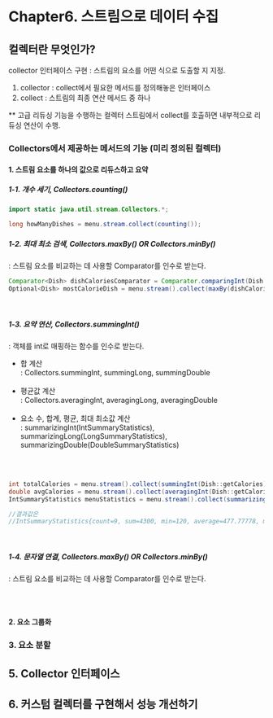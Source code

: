 # Chapter6. 스트림으로 데이터 수집
## 컬렉터란 무엇인가?
collector 인터페이스 구현 : 스트림의 요소를 어떤 식으로 도출할 지 지정.

1) collector : collect에서 필요한 메서드를 정의해놓은 인터페이스
2) collect : 스트림의 최종 연산 메서드 중 하나

** 고급 리듀싱 기능을 수행하는 컬렉터
스트림에서 collect를 호출하면 내부적으로 리듀싱 연산이 수행.


### Collectors에서 제공하는 메서드의 기능 (미리 정의된 컬렉터)
#### 1. 스트림 요소를 하나의 값으로 리듀스하고 요약 <br>

##### 1-1. 개수 세기, Collectors.counting()
```java
import static java.util.stream.Collectors.*;

long howManyDishes = menu.stream.collect(counting());
```

##### 1-2. 최대 최소 검색, Collectors.maxBy() OR Collectors.minBy()
: 스트림 요소를 비교하는 데 사용할 Comparator를 인수로 받는다. <br>
```java
Comparator<Dish> dishCaloriesComparator = Comparator.comparingInt(Dish::getCalories);
Optional<Dish> mostCalorieDish = menu.stream().collect(maxBy(dishCaloriesComparator));
```
<br>

##### 1-3. 요약 연산, Collectors.summingInt()
: 객체를 int로 매핑하는 함수를 인수로 받는다. <br>
- 합 계산 <br>
  : Collectors.summingInt, summingLong, summingDouble <br><br>
- 평균값 계산 <br>
  : Collectors.averagingInt, averagingLong, averagingDouble <br><br>
- 요소 수, 합계, 평균, 최대 최소값 계산 <br>
  : summarizingInt(IntSummaryStatistics), summarizingLong(LongSummaryStatistics), summarizingDouble(DoubleSummaryStatistics) <br><br>
<br>

```java
int totalCalories = menu.stream().collect(summingInt(Dish::getCalories));
double avgCalories = menu.stream().collect(averagingInt(Dish::getCalories));
IntSummaryStatistics menuStatistics = menu.stream().collect(summarizingInt(Dish::getCalories));

//결과값은
//IntSummaryStatistics{count=9, sum=4300, min=120, average=477.77778, max=800}
```
<br>

##### 1-4. 문자열 연결, Collectors.maxBy() OR Collectors.minBy()
: 스트림 요소를 비교하는 데 사용할 Comparator를 인수로 받는다. <br>
```java

```
<br>

#### 2. 요소 그룹화





### 3. 요소 분할






## 5. Collector 인터페이스

## 6. 커스텀 컬렉터를 구현해서 성능 개선하기
